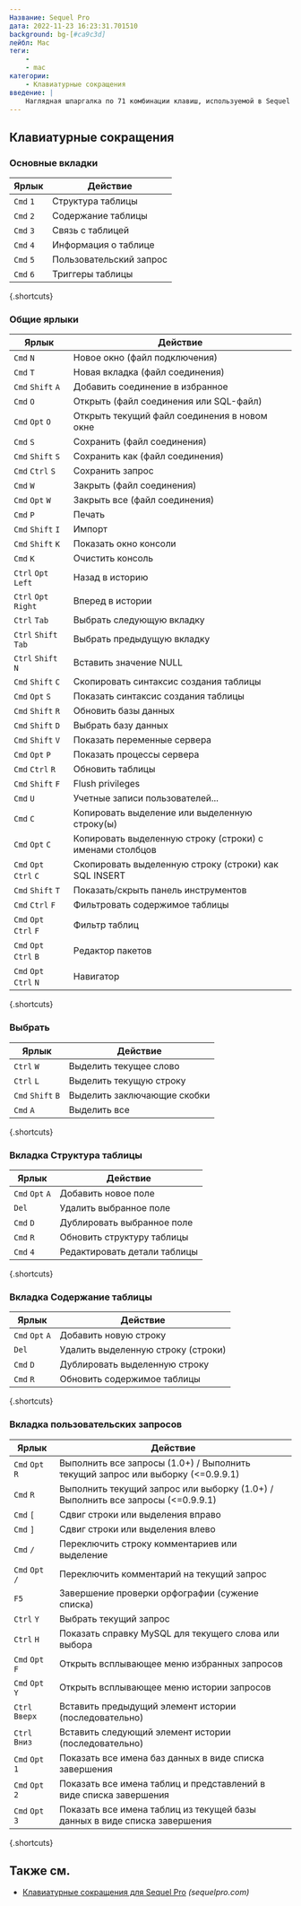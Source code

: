 ```yaml
---
Название: Sequel Pro
дата: 2022-11-23 16:23:31.701510
background: bg-[#ca9c3d]
лейбл: Mac
теги:
    -
    - mac
категории:
    - Клавиатурные сокращения
введение: |
    Наглядная шпаргалка по 71 комбинации клавиш, используемой в Sequel Pro. Это приложение предназначено только для MacOS.
---
```




Клавиатурные сокращения
------------------



### Основные вкладки

Ярлык | Действие
---|---
`Cmd` `1` | Структура таблицы
`Cmd` `2` | Содержание таблицы
`Cmd` `3` | Связь с таблицей
`Cmd` `4` | Информация о таблице
`Cmd` `5` | Пользовательский запрос
`Cmd` `6` | Триггеры таблицы
{.shortcuts}


### Общие ярлыки

Ярлык | Действие
---|---
`Cmd` `N` | Новое окно (файл подключения)
`Cmd` `T` | Новая вкладка (файл соединения)
`Cmd` `Shift` `A` | Добавить соединение в избранное
`Cmd` `O` | Открыть (файл соединения или SQL-файл)
`Cmd` `Opt` `O` | Открыть текущий файл соединения в новом окне
`Cmd` `S` | Сохранить (файл соединения)
`Cmd` `Shift` `S` | Сохранить как (файл соединения)
`Cmd` `Ctrl` `S` | Сохранить запрос
`Cmd` `W` | Закрыть (файл соединения)
`Cmd` `Opt` `W` | Закрыть все (файл соединения)
`Cmd` `P` | Печать
`Cmd` `Shift` `I` | Импорт
`Cmd` `Shift` `K` | Показать окно консоли
`Cmd` `K` | Очистить консоль
`Ctrl` `Opt` `Left` | Назад в историю
`Ctrl` `Opt` `Right` | Вперед в истории
`Ctrl` `Tab` | Выбрать следующую вкладку
`Ctrl` `Shift` `Tab` | Выбрать предыдущую вкладку
`Ctrl` `Shift` `N` | Вставить значение NULL
`Cmd` `Shift` `C` | Скопировать синтаксис создания таблицы
`Cmd` `Opt` `S` | Показать синтаксис создания таблицы
`Cmd` `Shift` `R` | Обновить базы данных
`Cmd` `Shift` `D` | Выбрать базу данных
`Cmd` `Shift` `V` | Показать переменные сервера
`Cmd` `Opt` `P` | Показать процессы сервера
`Cmd` `Ctrl` `R` | Обновить таблицы
`Cmd` `Shift` `F` | Flush privileges
`Cmd` `U` | Учетные записи пользователей...
`Cmd` `C` | Копировать выделение или выделенную строку(ы)
`Cmd` `Opt` `C` | Копировать выделенную строку (строки) с именами столбцов
`Cmd` `Opt` `Ctrl` `C` | Скопировать выделенную строку (строки) как SQL INSERT
`Cmd` `Shift` `T` | Показать/скрыть панель инструментов
`Cmd` `Ctrl` `F` | Фильтровать содержимое таблицы
`Cmd` `Opt` `Ctrl` `F` | Фильтр таблиц
`Cmd` `Opt` `Ctrl` `B` | Редактор пакетов
`Cmd` `Opt` `Ctrl` `N` | Навигатор
{.shortcuts}


### Выбрать

Ярлык | Действие
---|---
`Ctrl` `W` | Выделить текущее слово
`Ctrl` `L` | Выделить текущую строку
`Cmd` `Shift` `B` | Выделить заключающие скобки
`Cmd` `A` | Выделить все
{.shortcuts}


### Вкладка Структура таблицы

Ярлык | Действие
---|---
`Cmd` `Opt` `A` | Добавить новое поле
`Del` | Удалить выбранное поле
`Cmd` `D` | Дублировать выбранное поле
`Cmd` `R` | Обновить структуру таблицы
`Cmd` `4` | Редактировать детали таблицы
{.shortcuts}


### Вкладка Содержание таблицы

Ярлык | Действие
---|---
`Cmd` `Opt` `A` | Добавить новую строку
`Del` | Удалить выделенную строку (строки)
`Cmd` `D` | Дублировать выделенную строку
`Cmd` `R` | Обновить содержимое таблицы
{.shortcuts}


### Вкладка пользовательских запросов

Ярлык | Действие
---|---
`Cmd` `Opt` `R` | Выполнить все запросы (1.0+) / Выполнить текущий запрос или выборку (<=0.9.9.1)
`Cmd` `R` | Выполнить текущий запрос или выборку (1.0+) / Выполнить все запросы (<=0.9.9.1)
`Cmd` `[` | Сдвиг строки или выделения вправо
`Cmd` `]` | Сдвиг строки или выделения влево
`Cmd` `/` | Переключить строку комментариев или выделение
`Cmd` `Opt` `/` | Переключить комментарий на текущий запрос
`F5` | Завершение проверки орфографии (сужение списка)
`Ctrl` `Y` | Выбрать текущий запрос
`Ctrl` `H` | Показать справку MySQL для текущего слова или выбора
`Cmd` `Opt` `F` | Открыть всплывающее меню избранных запросов
`Cmd` `Opt` `Y` | Открыть всплывающее меню истории запросов
`Ctrl` `Вверх` | Вставить предыдущий элемент истории (последовательно)
`Ctrl` `Вниз` | Вставить следующий элемент истории (последовательно)
`Cmd` `Opt` `1` | Показать все имена баз данных в виде списка завершения
`Cmd` `Opt` `2` | Показать все имена таблиц и представлений в виде списка завершения
`Cmd` `Opt` `3` | Показать все имена таблиц из текущей базы данных в виде списка завершения
{.shortcuts}




Также см.
--------
- [Клавиатурные сокращения для Sequel Pro](https://sequelpro.com/docs/get-started/keyboard-shortcuts) _(sequelpro.com)_
